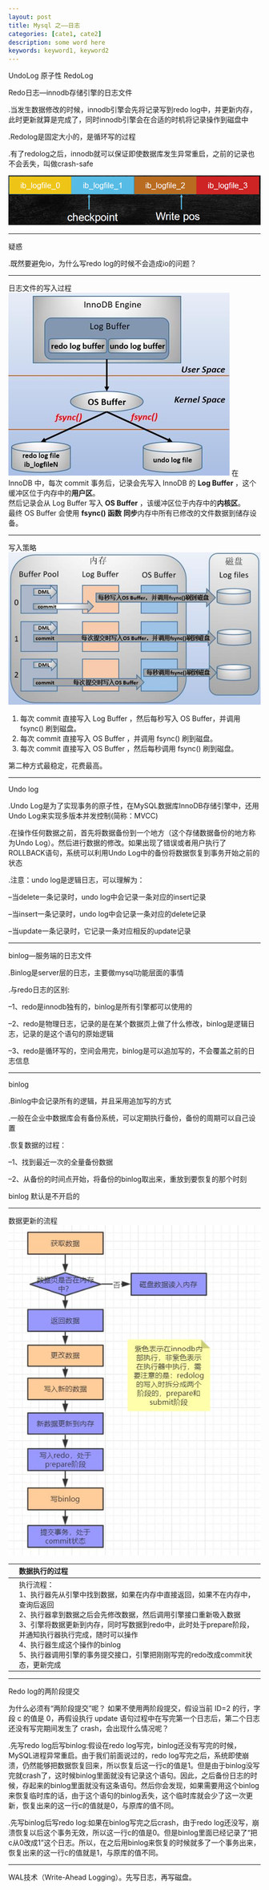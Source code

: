 ```yaml
---
layout: post
title: Mysql 之——日志
categories: [cate1, cate2]
description: some word here
keywords: keyword1, keyword2
---
```


UndoLog 原子性
RedoLog 




Redo日志—innodb存储引擎的日志文件

.当发生数据修改的时候，innodb引擎会先将记录写到redo log中，并更新内存，此时更新就算是完成了，同时innodb引擎会在合适的时机将记录操作到磁盘中

.Redolog是固定大小的，是循环写的过程

.有了redolog之后，innodb就可以保证即使数据库发生异常重启，之前的记录也不会丢失，叫做crash-safe


![enter description here](/images/posts/database/mysql/log/redolog.png)

----------


疑惑

.既然要避免io，为什么写redo log的时候不会造成io的问题？


----------


日志文件的写入过程
![enter description here](/images/posts/database/mysql/log/innodb.jpg)
在 InnoDB 中，每次 commit 事务后，记录会先写入 InnoDB 的 **Log Buffer** ，这个缓冲区位于内存中的**用户区**。<br>
然后记录会从 Log Buffer 写入 **OS Buffer** ，该缓冲区位于内存中的**内核区**。<br>
最终 OS Buffer 会使用 **fsync() 函数** **同步**内存中所有已修改的文件数据到储存设备。


----------

写入策略
![enter description here](/images/posts/database/mysql/log/buffer.jpg)
1. 每次 commit 直接写入 Log Buffer ，然后每秒写入 OS Buffer，并调用 fsync() 刷到磁盘。
2. 每次 commit 直接写入 OS Buffer ，并调用 fsync() 刷到磁盘。
3. 每次 commit 直接写入 OS Buffer ，然后每秒调用 fsync() 刷到磁盘。

第二种方式最稳定，花费最高。


----------


Undo log

.Undo Log是为了实现事务的原子性，在MySQL数据库InnoDB存储引擎中，还用Undo Log来实现多版本并发控制(简称：MVCC)

.在操作任何数据之前，首先将数据备份到一个地方（这个存储数据备份的地方称为Undo Log）。然后进行数据的修改。如果出现了错误或者用户执行了ROLLBACK语句，系统可以利用Undo Log中的备份将数据恢复到事务开始之前的状态

.注意：undo log是逻辑日志，可以理解为：

–当delete一条记录时，undo log中会记录一条对应的insert记录

–当insert一条记录时，undo log中会记录一条对应的delete记录

–当update一条记录时，它记录一条对应相反的update记录


----------


binlog—服务端的日志文件

.Binlog是server层的日志，主要做mysql功能层面的事情

.与redo日志的区别:

–1、redo是innodb独有的，binlog是所有引擎都可以使用的

–2、redo是物理日志，记录的是在某个数据页上做了什么修改，binlog是逻辑日志，记录的是这个语句的原始逻辑

–3、redo是循环写的，空间会用完，binlog是可以追加写的，不会覆盖之前的日志信息


----------


binlog

.Binlog中会记录所有的逻辑，并且采用追加写的方式

.一般在企业中数据库会有备份系统，可以定期执行备份，备份的周期可以自己设置

.恢复数据的过程：

–1、找到最近一次的全量备份数据

–2、从备份的时间点开始，将备份的binlog取出来，重放到要恢复的那个时刻

binlog 默认是不开启的

----------




数据更新的流程
![enter description here](/images/posts/database/mysql/log/process.jpg)

|  | 数据执行的过程 |
| :-- | :-- |
|  | 执行流程：<br>1、执行器先从引擎中找到数据，如果在内存中直接返回，如果不在内存中，查询后返回<br>2、执行器拿到数据之后会先修改数据，然后调用引擎接口重新吸入数据<br>3、引擎将数据更新到内存，同时写数据到redo中，此时处于prepare阶段，并通知执行器执行完成，随时可以操作<br>4、执行器生成这个操作的binlog<br>5、执行器调用引擎的事务提交接口，引擎把刚刚写完的redo改成commit状态，更新完成 |


----------


Redo log的两阶段提交

为什么必须有“两阶段提交”呢？
如果不使用两阶段提交，假设当前 ID=2 的行，字段 c 的值是 0，再假设执行 update 语句过程中在写完第一个日志后，第二个日志还没有写完期间发生了 crash，会出现什么情况呢？



.先写redo log后写binlog:假设在redo log写完，binlog还没有写完的时候，MySQL进程异常重启。由于我们前面说过的，redo log写完之后，系统即使崩溃，仍然能够把数据恢复回来，所以恢复后这一行c的值是1。但是由于binlog没写完就crash了，这时候binlog里面就没有记录这个语句。因此，之后备份日志的时候，存起来的binlog里面就没有这条语句。然后你会发现，如果需要用这个binlog来恢复临时库的话，由于这个语句的binlog丢失，这个临时库就会少了这一次更新，恢复出来的这一行c的值就是0，与原库的值不同。

.先写binlog后写redo log:如果在binlog写完之后crash，由于redo log还没写，崩溃恢复以后这个事务无效，所以这一行c的值是0。但是binlog里面已经记录了“把c从0改成1”这个日志。所以，在之后用binlog来恢复的时候就多了一个事务出来，恢复出来的这一行c的值就是1，与原库的值不同。


----------


WAL技术（Write-Ahead Logging）。先写日志，再写磁盘。